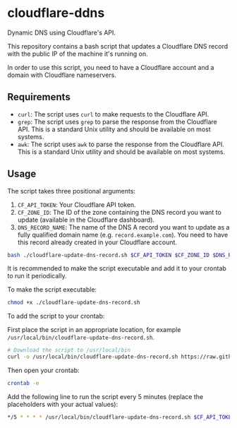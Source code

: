 # cloudflare-ddns

Dynamic DNS using Cloudflare's API.

This repository contains a bash script that updates a Cloudflare DNS record with the public IP of the machine it's running on.

In order to use this script, you need to have a Cloudflare account and a domain with Cloudflare nameservers.

## Requirements

- `curl`: The script uses `curl` to make requests to the Cloudflare API.
- `grep`: The script uses `grep` to parse the response from the Cloudflare API. This is a standard Unix utility and should be available on most systems.
- `awk`: The script uses `awk` to parse the response from the Cloudflare API. This is a standard Unix utility and should be available on most systems.

## Usage

The script takes three positional arguments:

1. `CF_API_TOKEN`: Your Cloudflare API token.
2. `CF_ZONE_ID`: The ID of the zone containing the DNS record you want to update (available in the Cloudflare dashboard).
3. `DNS_RECORD_NAME`: The name of the DNS A record you want to update as a fully qualified domain name (e.g. `record.example.com`). You need to have this record already created in your Cloudflare account.

```bash
bash ./cloudflare-update-dns-record.sh $CF_API_TOKEN $CF_ZONE_ID $DNS_RECORD_NAME
```

It is recommended to make the script executable and add it to your crontab to run it periodically.

To make the script executable:

```bash
chmod +x ./cloudflare-update-dns-record.sh
```

To add the script to your crontab:

First place the script in an appropriate location, for example `/usr/local/bin/cloudflare-update-dns-record.sh`.

```bash
# Download the script to /usr/local/bin
curl -o /usr/local/bin/cloudflare-update-dns-record.sh https://raw.githubusercontent.com/lobis/cloudflare-ddns/main/cloudflare-update-dns-record.sh
```

Then open your crontab:

```bash
crontab -e
```

Add the following line to run the script every 5 minutes (replace the placeholders with your actual values):

```bash
*/5 * * * * /usr/local/bin/cloudflare-update-dns-record.sh $CF_API_TOKEN $CF_ZONE_ID $DNS_RECORD_NAME
```

